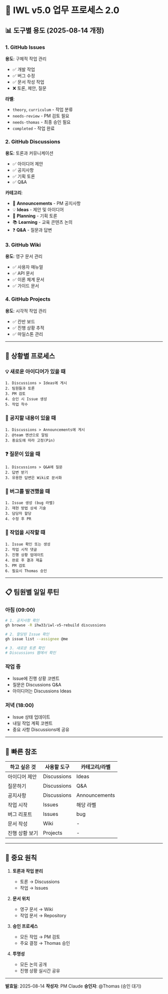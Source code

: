 # 🔄 IWL v5.0 업무 프로세스 2.0

## 📊 도구별 용도 (2025-08-14 개정)

### 1. GitHub Issues
**용도**: 구체적 작업 관리
- ✅ 개발 작업
- ✅ 버그 수정
- ✅ 문서 작성 작업
- ❌ 토론, 제안, 질문

**라벨**:
- `theory`, `curriculum` - 작업 분류
- `needs-review` - PM 검토 필요
- `needs-thomas` - 최종 승인 필요
- `completed` - 작업 완료

### 2. GitHub Discussions
**용도**: 토론과 커뮤니케이션
- ✅ 아이디어 제안
- ✅ 공지사항
- ✅ 기획 토론
- ✅ Q&A

**카테고리**:
- 📢 **Announcements** - PM 공지사항
- 💡 **Ideas** - 제안 및 아이디어
- 🎯 **Planning** - 기획 토론
- 📚 **Learning** - 교육 콘텐츠 논의
- ❓ **Q&A** - 질문과 답변

### 3. GitHub Wiki
**용도**: 영구 문서 관리
- ✅ 사용자 매뉴얼
- ✅ API 문서
- ✅ 이론 체계 문서
- ✅ 가이드 문서

### 4. GitHub Projects
**용도**: 시각적 작업 관리
- ✅ 칸반 보드
- ✅ 진행 상황 추적
- ✅ 마일스톤 관리

---

## 🎯 상황별 프로세스

### 💡 새로운 아이디어가 있을 때
```
1. Discussions > Ideas에 게시
2. 팀원들과 토론
3. PM 검토
4. 승인 시 Issue 생성
5. 작업 착수
```

### 📢 공지할 내용이 있을 때
```
1. Discussions > Announcements에 게시
2. @team 멘션으로 알림
3. 중요도에 따라 고정(Pin)
```

### ❓ 질문이 있을 때
```
1. Discussions > Q&A에 질문
2. 답변 받기
3. 유용한 답변은 Wiki로 문서화
```

### 🐛 버그를 발견했을 때
```
1. Issue 생성 (bug 라벨)
2. 재현 방법 상세 기술
3. 담당자 할당
4. 수정 후 PR
```

### 📝 작업을 시작할 때
```
1. Issue 확인 또는 생성
2. 작업 시작 댓글
3. 진행 상황 업데이트
4. 완료 후 결과 제출
5. PM 검토
6. 필요시 Thomas 승인
```

---

## 📋 팀원별 일일 루틴

### 아침 (09:00)
```bash
# 1. 공지사항 확인
gh browse -R ihw33/iwl-v5-rebuild discussions

# 2. 할당된 Issue 확인
gh issue list --assignee @me

# 3. 새로운 토론 확인
# Discussions 웹에서 확인
```

### 작업 중
- Issue에 진행 상황 코멘트
- 질문은 Discussions Q&A
- 아이디어는 Discussions Ideas

### 저녁 (18:00)
- Issue 상태 업데이트
- 내일 작업 계획 코멘트
- 중요 사항 Discussions에 공유

---

## 🚀 빠른 참조

| 하고 싶은 것 | 사용할 도구 | 카테고리/라벨 |
|------------|-----------|--------------|
| 아이디어 제안 | Discussions | Ideas |
| 질문하기 | Discussions | Q&A |
| 공지사항 | Discussions | Announcements |
| 작업 시작 | Issues | 해당 라벨 |
| 버그 리포트 | Issues | bug |
| 문서 작성 | Wiki | - |
| 진행 상황 보기 | Projects | - |

---

## 📌 중요 원칙

1. **토론과 작업 분리**
   - 토론 → Discussions
   - 작업 → Issues

2. **문서 위치**
   - 영구 문서 → Wiki
   - 작업 문서 → Repository

3. **승인 프로세스**
   - 모든 작업 → PM 검토
   - 주요 결정 → Thomas 승인

4. **투명성**
   - 모든 논의 공개
   - 진행 상황 실시간 공유

---

**발효일**: 2025-08-14
**작성자**: PM Claude
**승인자**: @Thomas (승인 대기)